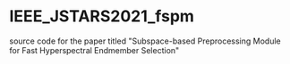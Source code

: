 # IEEE_JSTARS2021_fspm
source code for the paper titled "Subspace-based Preprocessing Module for Fast Hyperspectral Endmember Selection"
